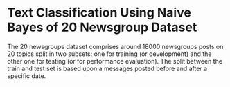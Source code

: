 # Text Classification Using Naive Bayes of 20 Newsgroup Dataset
The 20 newsgroups dataset comprises around 18000 newsgroups posts on 20 topics split in two subsets: one for training (or development) and the other one for testing (or for performance evaluation). The split between the train and test set is based upon a messages posted before and after a specific date.
